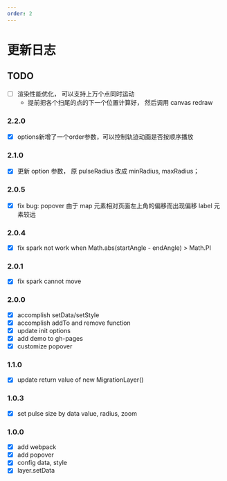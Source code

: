```yaml
---
order: 2
---
```


# 更新日志

## TODO
- [ ] 渲染性能优化， 可以支持上万个点同时运动
  - 提前把各个扫尾的点的下一个位置计算好， 然后调用 canvas redraw

### 2.2.0
- [x] options新增了一个order参数，可以控制轨迹动画是否按顺序播放
### 2.1.0
- [x] 更新 option 参数， 原 pulseRadius 改成 minRadius, maxRadius；

### 2.0.5
- [x] fix bug: popover 由于 map 元素相对页面左上角的偏移而出现偏移 label 元素较远


### 2.0.4
- [x] fix spark not work when Math.abs(startAngle - endAngle) > Math.PI

### 2.0.1
- [x] fix spark cannot move

### 2.0.0
- [x] accomplish setData/setStyle
- [x] accomplish addTo and remove function
- [x] update init options
- [x] add demo to gh-pages
- [x] customize popover

### 1.1.0
- [x] update return value of new MigrationLayer()

### 1.0.3
- [x] set pulse size by data value, radius, zoom

### 1.0.0
- [x] add webpack
- [x] add popover
- [x] config data, style
- [x] layer.setData
